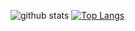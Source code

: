 ![github stats](https://github-readme-stats-eta-three-88.vercel.app/api?username=AirGuanZ&show_icons=true&theme=transparent)
[![Top Langs](https://github-readme-stats.vercel.app/api/top-langs/?username=AirGuanZ&layout=compact)](https://github.com/AirGuanZ/github-readme-stats)
